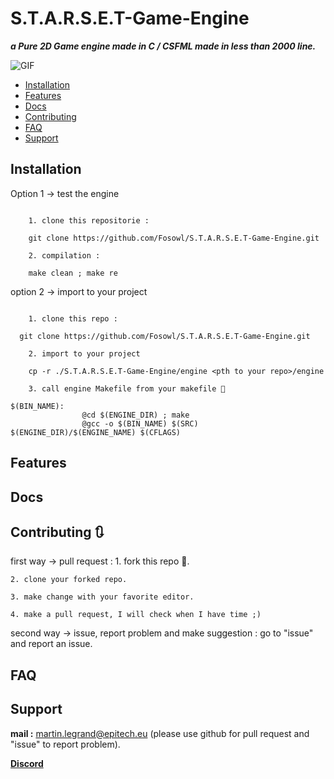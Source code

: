 # S.T.A.R.S.E.T-Game-Engine

***a Pure 2D Game engine made in C / CSFML made in less than 2000 line.***

![GIF](http://)

- [Installation](#installation)
- [Features](#features)
- [Docs](#faq)
- [Contributing](#contributing)
- [FAQ](#faq)
- [Support](#support)

## Installation

  Option 1 -> test the engine

  ```

      1. clone this repositorie :

      git clone https://github.com/Fosowl/S.T.A.R.S.E.T-Game-Engine.git

      2. compilation :

      make clean ; make re

  ```

  option 2 -> import to your project

  ```

      1. clone this repo :

    git clone https://github.com/Fosowl/S.T.A.R.S.E.T-Game-Engine.git

      2. import to your project

      cp -r ./S.T.A.R.S.E.T-Game-Engine/engine <pth to your repo>/engine

      3. call engine Makefile from your makefile 🔨

  $(BIN_NAME):
                  @cd $(ENGINE_DIR) ; make
                  @gcc -o $(BIN_NAME) $(SRC) $(ENGINE_DIR)/$(ENGINE_NAME) $(CFLAGS)
  ```

## Features

## Docs

## Contributing 🔃

  first way -> pull request :
    1. fork this repo 🍴.

    2. clone your forked repo.

    3. make change with your favorite editor.

    4. make a pull request, I will check when I have time ;)

  second way -> issue, report problem and make suggestion :
      go to "issue" and report an issue.

## FAQ

## Support

  **mail :** martin.legrand@epitech.eu (please use github for pull request and "issue" to report problem).

  <a href="" target="_blank"><strong>Discord</strong></a>

